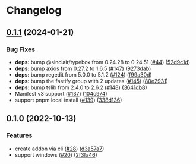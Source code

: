 # Changelog

## [0.1.1](https://github.com/ueokande/webext-agent/compare/v0.1.0...v0.1.1) (2024-01-21)


### Bug Fixes

* **deps:** bump @sinclair/typebox from 0.24.28 to 0.24.51 ([#44](https://github.com/ueokande/webext-agent/issues/44)) ([52d9c1d](https://github.com/ueokande/webext-agent/commit/52d9c1d4d69cad3d0c9baf880e2877870d0202a3))
* **deps:** bump axios from 0.27.2 to 1.6.5 ([#147](https://github.com/ueokande/webext-agent/issues/147)) ([9273dab](https://github.com/ueokande/webext-agent/commit/9273dabe530fd3bcd96cf1ecf4b75f0604935e97))
* **deps:** bump regedit from 5.0.0 to 5.1.2 ([#124](https://github.com/ueokande/webext-agent/issues/124)) ([f99a30d](https://github.com/ueokande/webext-agent/commit/f99a30d0f12f6843dfa1b734267d27fbccb4f378))
* **deps:** bump the fastify group with 2 updates ([#145](https://github.com/ueokande/webext-agent/issues/145)) ([80e2931](https://github.com/ueokande/webext-agent/commit/80e2931b74cc33f8a2bf5aabce3fd431f5dea96d))
* **deps:** bump tslib from 2.4.0 to 2.6.2 ([#148](https://github.com/ueokande/webext-agent/issues/148)) ([3641db8](https://github.com/ueokande/webext-agent/commit/3641db80a2668937b4f5c057904838eecddf56cd))
* Manifest v3 support ([#137](https://github.com/ueokande/webext-agent/issues/137)) ([104c974](https://github.com/ueokande/webext-agent/commit/104c974c21dbfe96cd692cb16cb9434286d09cae))
* support pnpm local install ([#139](https://github.com/ueokande/webext-agent/issues/139)) ([338d136](https://github.com/ueokande/webext-agent/commit/338d1369ecc46baef05b0b40b41b91a483229dd3))

## 0.1.0 (2022-10-13)


### Features

* create addon via cli ([#28](https://github.com/ueokande/webext-agent/issues/28)) ([d3a57a7](https://github.com/ueokande/webext-agent/commit/d3a57a72a018679eb3c9a65ffef4bc2600e08b31))
* support windows ([#20](https://github.com/ueokande/webext-agent/issues/20)) ([2f3fa46](https://github.com/ueokande/webext-agent/commit/2f3fa4622068138e4fd510356f551d7b5c88e268))
